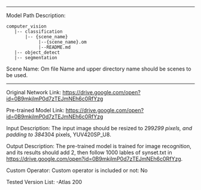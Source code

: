 *******************************************************************************
Model Path Description:
```
computer_vision
   |-- classification
       |-- {scene_name}
            |--{scene_name}.om
            |--README.md
   |-- object_detect
   |-- segmentation
```
Scene Name: Om file Name and upper directory name should be scenes to be used.
*******************************************************************************

Original Network Link:
https://drive.google.com/open?id=0B9mkjlmP0d7zTEJmNEh6c0RfYzg

Pre-trained Model Link:
https://drive.google.com/open?id=0B9mkjlmP0d7zTEJmNEh6c0RfYzg

Input Description:
The input image should be resized to 299*299 pixels, and padding to 384*304 pixels, YUV420SP_U8.

Output Description:
The pre-trained model is trained for image recognition, and its results should add 2, then follow 1000 lables of synset.txt in https://drive.google.com/open?id=0B9mkjlmP0d7zTEJmNEh6c0RfYzg.

Custom Operator:
Custom operator is included or not: No


Tested Version List:
-Atlas 200
